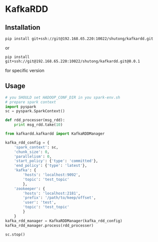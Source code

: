 KafkaRDD
=======

Installation
-------------

    pip install git+ssh://git@192.168.65.220:10022/shutong/kafkardd.git

or

    pip install git+ssh://git@192.168.65.220:10022/shutong/kafkardd.git@0.0.1

for specific version


Usage
---------------------

```python
# you SHOULD set HADOOP_CONF_DIR in you spark-env.sh
# prepare spark context
import pyspark
sc = pyspark.SparkContext()

def rdd_processer(msg_rdd):
	print msg_rdd.take(10)

from kafkardd.kafkardd import KafkaRDDManager

kafka_rdd_config = {
	'spark_context': sc,
	'chunk_size': 0,
	'parallelism': 0,
	'start_policy': {'type': 'committed'},
	'end_policy': {'type': 'latest'},
	'kafka': {
		'hosts': 'localhost:9092',
		'topic': 'test_topic'
		},
	'zookeeper': {
		'hosts': 'localhost:2181',
		'prefix': '/path/to/keep/offset',
		'user': 'test',
		'topic': 'test_topic'
		}
	}
kafka_rdd_manager = KafkaRDDManager(kafka_rdd_config)
kafka_rdd_manager.process(rdd_processer)

sc.stop()
```
